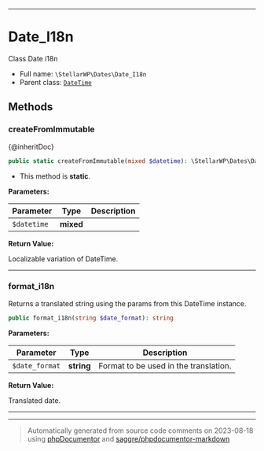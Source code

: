 ***

# Date_I18n

Class Date i18n



* Full name: `\StellarWP\Dates\Date_I18n`
* Parent class: [`DateTime`](../../DateTime.md)




## Methods


### createFromImmutable

{@inheritDoc}

```php
public static createFromImmutable(mixed $datetime): \StellarWP\Dates\Date_I18n
```



* This method is **static**.




**Parameters:**

| Parameter | Type | Description |
|-----------|------|-------------|
| `$datetime` | **mixed** |  |


**Return Value:**

Localizable variation of DateTime.



***

### format_i18n

Returns a translated string using the params from this DateTime instance.

```php
public format_i18n(string $date_format): string
```








**Parameters:**

| Parameter | Type | Description |
|-----------|------|-------------|
| `$date_format` | **string** | Format to be used in the translation. |


**Return Value:**

Translated date.



***


***
> Automatically generated from source code comments on 2023-08-18 using [phpDocumentor](http://www.phpdoc.org/) and [saggre/phpdocumentor-markdown](https://github.com/Saggre/phpDocumentor-markdown)
